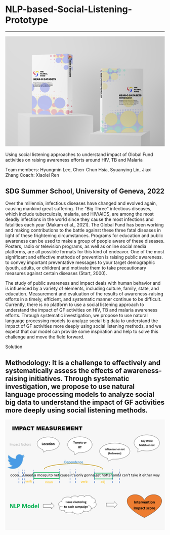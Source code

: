# NLP-based-Social-Listening-Prototype
---------------------
![image](https://github.com/xiaoleiren/NLP-based-Social-Listening-Prototype/blob/main/SDG%20SC%20Images/SDG_W4_PRE-v0.4.pptx.png)

Using social listening approaches to understand impact of Global Fund activities on raising awareness efforts around HIV, TB and Malaria

Team members: Hyungmin Lee, Chen-Chun Hsia, Syuanying Lin, Jiaxi Zhang
Coach: Xiaolei Ren

SDG Summer School,
University of Geneva,
2022
---------------------
Over the millennia, infectious diseases have changed and evolved again, causing mankind great suffering. The "Big Three" infectious diseases, which include tuberculosis, malaria, and HIV/AIDS, are among the most deadly infections in the world since they cause the most infections and fatalities each year (Makam et al., 2021). The Global Fund has been working and making contributions to the battle against these three fatal diseases in light of these frightening circumstances. 
Programs for education and public awareness can be used to make a group of people aware of these diseases. Posters, radio or television programs, as well as online social media platforms, are all possible formats for this kind of endeavor. One of the most significant and effective methods of prevention is raising public awareness. to convey important preventative messages to your target demographic (youth, adults, or children) and motivate them to take precautionary measures against certain diseases (Start, 2000).

The study of public awareness and impact deals with human behavior and is influenced by a variety of elements, including culture, family, state, and education. Measurement and evaluation of the results of awareness-raising efforts in a timely, efficient, and systematic manner continue to be difficult. Currently, there is no platform to use a social listening approach to understand the impact of GF activities on HIV, TB and malaria awareness efforts. Through systematic investigation, we propose to use natural language processing models to analyze social big data to understand the impact of GF activities more deeply using social listening methods, and we expect that our model can provide some inspiration and help to solve this challenge and move the field forward.

Solution
 
Methodology: It is a challenge to effectively and systematically assess the effects of awareness-raising initiatives. Through systematic investigation, we propose to use natural language processing models to analyze social big data to understand the impact of GF activities more deeply using social listening methods.
---------------------
![image](https://github.com/xiaoleiren/NLP-based-Social-Listening-Prototype/blob/main/SDG%20SC%20Images/SDG_W4_PRE-v0.4.pptx-3.png)
